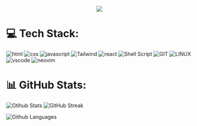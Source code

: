 <p align="center">
    <img src="https://readme-typing-svg.demolab.com?font=Pixelify+Sans&size=25&pause=1000&color=5D1EC1&center=true&vCenter=true&repeat=false&random=false&width=480&lines=I'll+come+up+with+something+to+type+here;-_-;" />
</p>

# 💻 Tech Stack:
![html](https://img.shields.io/badge/HTML5-E34F26?style=for-the-badge&logo=html5&logoColor=white) ![css](https://img.shields.io/badge/CSS3-1572B6?style=for-the-badge&logo=css3&logoColor=white) ![javascript](https://img.shields.io/badge/JavaScript-323330?style=for-the-badge&logo=javascript&logoColor=F7DF1E) ![Tailwind](https://img.shields.io/badge/Tailwind_CSS-38B2AC?style=for-the-badge&logo=tailwind-css&logoColor=white) ![react](https://img.shields.io/badge/React-20232A?style=for-the-badge&logo=react&logoColor=61DAFB) ![Shell Script](https://img.shields.io/badge/Shell_Script-121011?style=for-the-badge&logo=gnu-bash&logoColor=white) ![GIT](https://img.shields.io/badge/Git-fc6d26?style=for-the-badge&logo=git&logoColor=white) ![LINUX](https://img.shields.io/badge/Linux-FCC624?style=for-the-badge&logo=linux&logoColor=black) ![vscode](https://img.shields.io/badge/VSCode-0078D4?style=for-the-badge&logo=visual%20studio%20code&logoColor=white) ![neovim](https://img.shields.io/badge/NeoVim-%2357A143.svg?&style=for-the-badge&logo=neovim&logoColor=white)

# 📊 GitHub Stats:
![Gtihub Stats](https://github-readme-stats.vercel.app/api?username=No0ne003&theme=aura&hide_border=true&include_all_commits=true&count_private=false) 
![GitHub Streak](https://streak-stats.demolab.com?user=No0ne003&theme=aura&hide_border=true&border_radius=0) 

![Github Languages](https://github-readme-stats.vercel.app/api/top-langs/?username=No0ne003&theme=aura&hide_border=true&include_all_commits=false&count_private=false&layout=compact)
